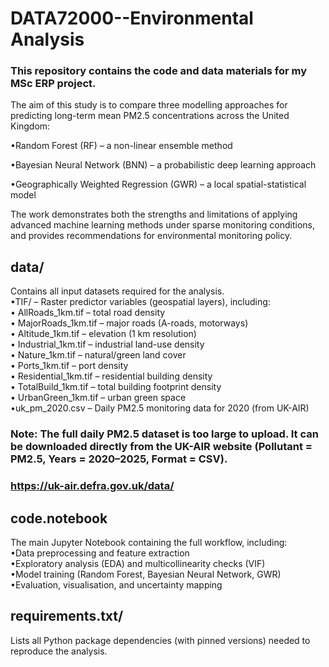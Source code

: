 # DATA72000--Environmental Analysis

### This repository contains the code and data materials for my MSc ERP project.  

The aim of this study is to compare three modelling approaches for predicting long-term mean PM2.5 concentrations across the United Kingdom:  

•Random Forest (RF) – a non-linear ensemble method  

•Bayesian Neural Network (BNN) – a probabilistic deep learning approach  

•Geographically Weighted Regression (GWR) – a local spatial-statistical model  


The work demonstrates both the strengths and limitations of applying advanced machine learning methods under sparse monitoring conditions, and provides recommendations for environmental monitoring policy.


## data/  

Contains all input datasets required for the analysis.  
•TIF/ – Raster predictor variables (geospatial layers), including:  
	•	AllRoads_1km.tif – total road density  
	•	MajorRoads_1km.tif – major roads (A-roads, motorways)  
	•	Altitude_1km.tif – elevation (1 km resolution)  
	•	Industrial_1km.tif – industrial land-use density  
	•	Nature_1km.tif – natural/green land cover  
	•	Ports_1km.tif – port density  
	•	Residential_1km.tif – residential building density  
	•	TotalBuild_1km.tif – total building footprint density  
	•	UrbanGreen_1km.tif – urban green space  
•uk_pm_2020.csv – Daily PM2.5 monitoring data for 2020 (from UK-AIR)  


### Note: The full daily PM2.5 dataset is too large to upload. It can be downloaded directly from the UK-AIR website (Pollutant = PM2.5, Years = 2020–2025, Format = CSV).  
### https://uk-air.defra.gov.uk/data/  

## code.notebook

The main Jupyter Notebook containing the full workflow, including:  
•Data preprocessing and feature extraction  
•Exploratory analysis (EDA) and multicollinearity checks (VIF)  
•Model training (Random Forest, Bayesian Neural Network, GWR)  
•Evaluation, visualisation, and uncertainty mapping    

## requirements.txt/
Lists all Python package dependencies (with pinned versions) needed to reproduce the analysis.
